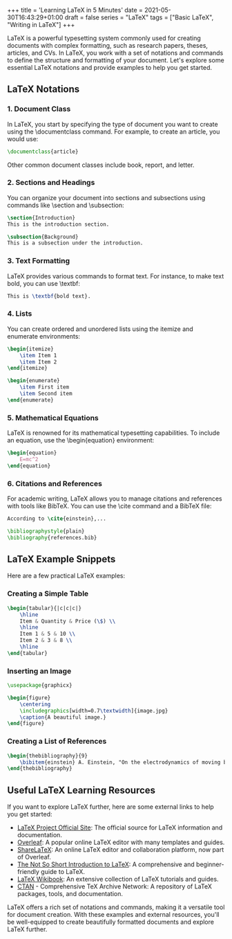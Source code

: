 +++
title = 'Learning LaTeX in 5 Minutes'
date = 2021-05-30T16:43:29+01:00
draft = false
series = "LaTeX"
tags = ["Basic LaTeX", "Writing in LaTeX"]
+++

LaTeX is a powerful typesetting system commonly used for creating documents with complex formatting, such as research papers, theses, articles, and CVs. In LaTeX, you work with a set of notations and commands to define the structure and formatting of your document. Let's explore some essential LaTeX notations and provide examples to help you get started.

## LaTeX Notations

### 1. Document Class

In LaTeX, you start by specifying the type of document you want to create using the \documentclass command. For example, to create an article, you would use:

```latex
\documentclass{article}
```

Other common document classes include book, report, and letter.

### 2. Sections and Headings

You can organize your document into sections and subsections using commands like \section and \subsection:

```latex
\section{Introduction}
This is the introduction section.

\subsection{Background}
This is a subsection under the introduction.
```

### 3. Text Formatting

LaTeX provides various commands to format text. For instance, to make text bold, you can use \textbf:

```latex
This is \textbf{bold text}.
```

### 4. Lists

You can create ordered and unordered lists using the itemize and enumerate environments:

```latex
\begin{itemize}
    \item Item 1
    \item Item 2
\end{itemize}

\begin{enumerate}
    \item First item
    \item Second item
\end{enumerate}
```

### 5. Mathematical Equations

LaTeX is renowned for its mathematical typesetting capabilities. To include an equation, use the \begin{equation} environment:

```latex
\begin{equation}
    E=mc^2
\end{equation}
```

### 6. Citations and References

For academic writing, LaTeX allows you to manage citations and references with tools like BibTeX. You can use the \cite command and a BibTeX file:

```latex
According to \cite{einstein},...

\bibliographystyle{plain}
\bibliography{references.bib}

```

## LaTeX Example Snippets

Here are a few practical LaTeX examples:

### Creating a Simple Table

```latex
\begin{tabular}{|c|c|c|}
    \hline
    Item & Quantity & Price (\$) \\
    \hline
    Item 1 & 5 & 10 \\
    Item 2 & 3 & 8 \\
    \hline
\end{tabular}
```

### Inserting an Image

```latex
\usepackage{graphicx}

\begin{figure}
    \centering
    \includegraphics[width=0.7\textwidth]{image.jpg}
    \caption{A beautiful image.}
\end{figure}
```

### Creating a List of References

```latex
\begin{thebibliography}{9}
    \bibitem{einstein} A. Einstein, "On the electrodynamics of moving bodies," Annalen der Physik, vol. 17, no. 10, pp. 891-921, 1905.
\end{thebibliography}
```

## Useful LaTeX Learning Resources

If you want to explore LaTeX further, here are some external links to help you get started:

- [LaTeX Project Official Site](https://www.latex-project.org/): The official source for LaTeX information and documentation.
- [Overleaf](https://www.overleaf.com/): A popular online LaTeX editor with many templates and guides.
- [ShareLaTeX](): An online LaTeX editor and collaboration platform, now part of Overleaf.
- [The Not So Short Introduction to LaTeX](https://tobi.oetiker.ch/lshort/lshort.pdf): A comprehensive and beginner-friendly guide to LaTeX.
- [LaTeX Wikibook](https://en.wikibooks.org/wiki/LaTeX): An extensive collection of LaTeX tutorials and guides.
- [CTAN](https://www.ctan.org/) - Comprehensive TeX Archive Network: A repository of LaTeX packages, tools, and documentation.

LaTeX offers a rich set of notations and commands, making it a versatile tool for document creation. With these examples and external resources, you'll be well-equipped to create beautifully formatted documents and explore LaTeX further.

